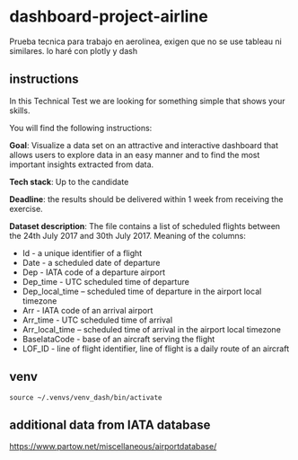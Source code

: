 # dashboard-project-airline
Prueba tecnica para trabajo en aerolinea, exigen que no se use tableau ni similares. lo haré con plotly y dash

## instructions

In this Technical Test we are looking for something simple that shows your skills. 

You will find the following instructions:

**Goal**: Visualize a data set on an attractive and interactive dashboard that allows users to explore data in an easy manner and to find the most important insights extracted from data.

**Tech stack**: Up to the candidate

**Deadline**: the results should be delivered within 1 week from receiving the exercise.

**Dataset description**: The file contains a list of scheduled flights between the 24th July 2017 and 30th July 2017. Meaning of the columns:

* Id - a unique identifier of a flight
* Date - a scheduled date of departure
* Dep - IATA code of a departure airport
* Dep_time - UTC scheduled time of departure
* Dep_local_time – scheduled time of departure in the airport local timezone
* Arr - IATA code of an arrival airport
* Arr_time - UTC scheduled time of arrival
* Arr_local_time – scheduled time of arrival in the airport local timezone
* BaseIataCode - base of an aircraft serving the flight
* LOF_ID - line of flight identifier, line of flight is a daily route of an aircraft


## venv
```
source ~/.venvs/venv_dash/bin/activate
```

## additional data from IATA database

https://www.partow.net/miscellaneous/airportdatabase/